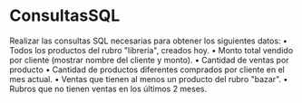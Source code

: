 # ConsultasSQL
Realizar las consultas SQL necesarias para obtener los siguientes datos:
• Todos los productos del rubro "librería", creados hoy.
• Monto total vendido por cliente (mostrar nombre del cliente y monto).
• Cantidad de ventas por producto
• Cantidad de productos diferentes comprados por cliente en el mes actual.
• Ventas que tienen al menos un producto del rubro "bazar".
• Rubros que no tienen ventas en los últimos 2 meses.

